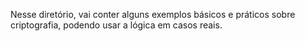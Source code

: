 Nesse diretório, vai conter alguns exemplos básicos e práticos sobre criptografia, podendo usar a lógica em casos reais.